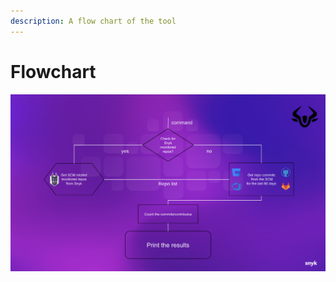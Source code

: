```yaml
---
description: A flow chart of the tool
---
```


# Flowchart

![flow chart](<../../../.gitbook/assets/flow-chart (1) (1).png>)
